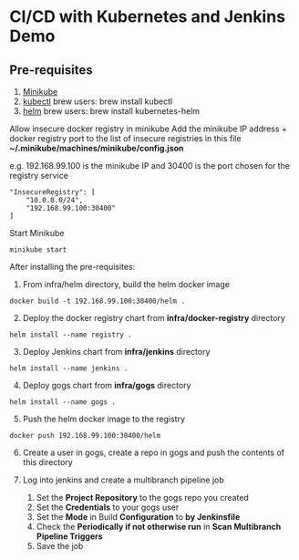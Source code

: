 # CI/CD with Kubernetes and Jenkins Demo

## Pre-requisites
1. [Minikube](https://github.com/kubernetes/minikube)
2. [kubectl](https://kubernetes.io/docs/tasks/tools/install-kubectl/)
    brew users: brew install kubectl
3. [helm](https://github.com/kubernetes/helm)
    brew users: brew install kubernetes-helm

Allow insecure docker registry in minikube
Add the minikube IP address + docker registry port to the list of insecure registries in this file
**~/.minikube/machines/minikube/config.json**

e.g. 192.168.99.100 is the minikube IP and 30400 is the port chosen for the registry service
```
"InsecureRegistry": [
    "10.0.0.0/24",
    "192.168.99.100:30400"
]
```

Start Minikube
```
minikube start
```

After installing the pre-requisites:
1. From infra/helm directory, build the helm docker image
```
docker build -t 192.168.99.100:30400/helm .
```

2. Deploy the docker registry chart from **infra/docker-registry** directory
```
helm install --name registry .
```

3. Deploy Jenkins chart from **infra/jenkins** directory
```
helm install --name jenkins .
```

4. Deploy gogs chart from **infra/gogs** directory
```
helm install --name gogs .
```

5. Push the helm docker image to the registry
```
docker push 192.168.99.100:30400/helm
```

6. Create a user in gogs, create a repo in gogs and push the contents of this directory

7. Log into jenkins and create a multibranch pipeline job
    1. Set the **Project Repository** to the gogs repo you created
    2. Set the **Credentials** to your gogs user
    3. Set the **Mode** in Build **Configuration** to **by Jenkinsfile**
    4. Check the **Periodically if not otherwise run** in **Scan Multibranch Pipeline Triggers**
    5. Save the job